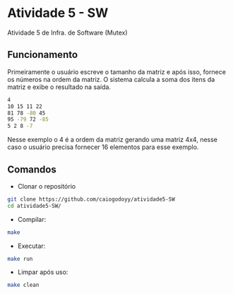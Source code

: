 # Atividade 5 - SW
Atividade 5 de Infra. de Software (Mutex)

## Funcionamento
Primeiramente o usuário escreve o tamanho da matriz e após isso, fornece os números na ordem da matriz. O sistema calcula a soma dos itens da matriz e exibe o resultado na saída.
```bash
4
10 15 11 22
81 78 -80 45
95 -79 72 -85
5 2 8 -7
```
Nesse exemplo o 4 é a ordem da matriz gerando uma matriz 4x4, nesse caso o usuário
precisa fornecer 16 elementos para esse exemplo.

## Comandos
+ Clonar o repositório
```bash
git clone https://github.com/caiogodoyy/atividade5-SW
cd atividade5-SW/
```
+ Compilar:
```bash
make
```
+ Executar:
```bash
make run
```
+ Limpar após uso:
```bash
make clean
```
